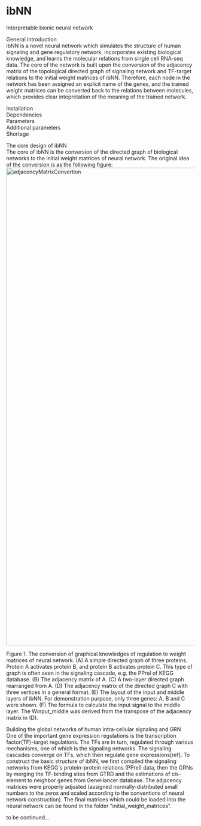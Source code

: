 # ibNN
Interpretable bionic neural network

General introduction</br>
ibNN is a novel neural network which simulates the structure of human signaling and gene regulatory network, incorporates existing biological knowledge, and learns the molecular relations from single cell RNA-seq data. The core of the network is built upon the conversion of the adjacency matrix of the topological directed graph of signaling network and TF-target relations to the initial weight matrices of ibNN. Therefore, each node in the network has been assigned an explicit name of the genes, and the trained weight matrices can be converted back to the relations between molecules, which provides clear intepretation of the meaning of the trained network.

Installation</br>
Dependencies</br>
Parameters</br>
Additional parameters</br>
Shortage</br>

The core design of ibNN</br>
The core of ibNN is the conversion of the directed graph of biological networks to the initial weight matrices of neural network. The original idea of the conversion is as the following figure:
<img width="1273" alt="adjacencyMatrixConvertion" src="https://user-images.githubusercontent.com/109563761/189895896-2aee0246-b5b4-49f5-99da-e72b0e2a000a.png">

Figure 1. The conversion of graphical knowledges of regulation to weight matrices of neural network. (A) A simple directed graph of three proteins. Protein A activates protein B, and protein B activates protein C. This type of graph is often seen in the signaling cascade, e.g. the PPrel of KEGG database. (B) The adjacency matrix of A. (C) A two-layer directed graph rearranged from A. (D) The adjacency matrix of the directed graph C with three vertices in a general format. (E) The layout of the input and middle layers of ibNN. For demonstration purpose, only three genes: A, B and C were shown. (F) The formula to calculate the input signal to the middle layer. The Winput_middle was derived from the transpose of the adjacency matrix in (D).

Building the global networks of human intra-cellular signaling and GRN</br>
One of the important gene expression regulations is the transcription factor(TF)-target regulations. The TFs are in turn, regulated through various mechanisms, one of which is the signaling networks. The signaling cascades converge on TFs, which then regulate gene expressions[ref]. To construct the basic structure of ibNN, we first compiled the signaling networks from KEGG's protein-protein relations (PPrel) data, then the GRNs by merging the TF-binding sites from GTRD and the estimations of cis-element to neighbor genes from GeneHancer database. The adjacency matrices were properly adjusted (assigned normally-distributed small numbers to the zeros and scaled according to the conventions of neural network construction). The final matrices which could be loaded into the neural network can be found in the folder "initial_weight_matrices".

to be continued...
